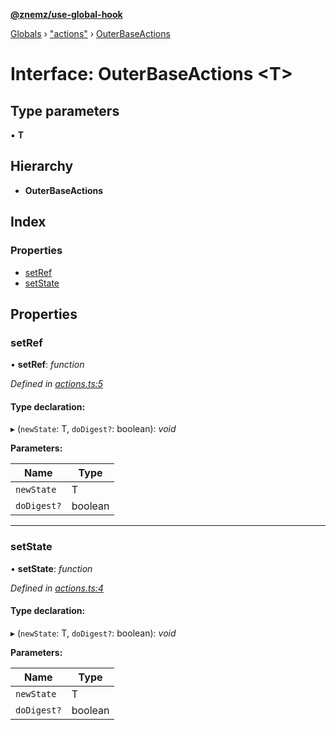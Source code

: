 **[@znemz/use-global-hook](../README.md)**

[Globals](../globals.md) › ["actions"](../modules/_actions_.md) › [OuterBaseActions](_actions_.outerbaseactions.md)

# Interface: OuterBaseActions <**T**>

## Type parameters

▪ **T**

## Hierarchy

* **OuterBaseActions**

## Index

### Properties

* [setRef](_actions_.outerbaseactions.md#setref)
* [setState](_actions_.outerbaseactions.md#setstate)

## Properties

###  setRef

• **setRef**: *function*

*Defined in [actions.ts:5](https://github.com/nmccready/use-global-hook/blob/59d2fe3/src/actions.ts#L5)*

#### Type declaration:

▸ (`newState`: T, `doDigest?`: boolean): *void*

**Parameters:**

Name | Type |
------ | ------ |
`newState` | T |
`doDigest?` | boolean |

___

###  setState

• **setState**: *function*

*Defined in [actions.ts:4](https://github.com/nmccready/use-global-hook/blob/59d2fe3/src/actions.ts#L4)*

#### Type declaration:

▸ (`newState`: T, `doDigest?`: boolean): *void*

**Parameters:**

Name | Type |
------ | ------ |
`newState` | T |
`doDigest?` | boolean |